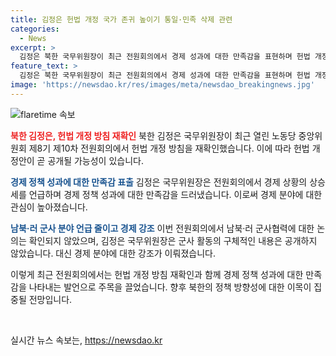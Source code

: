 ```yaml
---
title: 김정은 헌법 개정 국가 존귀 높이기 통일·민족 삭제 관련
categories:
  - News
excerpt: >
  김정은 북한 국무위원장이 최근 전원회의에서 경제 성과에 대한 만족감을 표현하며 헌법 개정 방침을 재확인했다. 헌법 개정으로 통일과 민족을 삭제할 가능성이 제기되고, 남북 간 관계에 영향을 줄 수 있다는 우려도 나오고 있다. 군사 분야보다는 경제 분야에 중점을 두었으며, 북·러 군사협력 논의는 확인되지 않았다. 또한, 여성이 노동당 전문부서장으로 처음으로 기용된 것도 전원회의의 주목할 만한 변화 중 하나였다.
feature_text: >
  김정은 북한 국무위원장이 최근 전원회의에서 경제 성과에 대한 만족감을 표현하며 헌법 개정 방침을 재확인했다. 헌법 개정으로 통일과 민족을 삭제할 가능성이 제기되고, 남북 간 관계에 영향을 줄 수 있다는 우려도 나오고 있다. 군사 분야보다는 경제 분야에 중점을 두었으며, 북·러 군사협력 논의는 확인되지 않았다. 또한, 여성이 노동당 전문부서장으로 처음으로 기용된 것도 전원회의의 주목할 만한 변화 중 하나였다.
image: 'https://newsdao.kr/res/images/meta/newsdao_breakingnews.jpg'
---
```


<p><img src="https://newsdao.kr/res/images/meta/newsdao_breakingnews.jpg" alt="flaretime 속보" /></p>

<p><b><span style="color: #ee2323;">북한 김정은, 헌법 개정 방침 재확인</span></b>
북한 김정은 국무위원장이 최근 열린 노동당 중앙위원회 제8기 제10차 전원회의에서 헌법 개정 방침을 재확인했습니다. 이에 따라 헌법 개정안이 곧 공개될 가능성이 있습니다.</p>

<p><b><span style="color: #1a5490;">경제 정책 성과에 대한 만족감 표출</span></b>
김정은 국무위원장은 전원회의에서 경제 상황의 상승세를 언급하며 경제 정책 성과에 대한 만족감을 드러냈습니다. 이로써 경제 분야에 대한 관심이 높아졌습니다.</p>

<p><b><span style="color: #1a5490;">남북·러 군사 분야 언급 줄이고 경제 강조</span></b>
이번 전원회의에서 남북·러 군사협력에 대한 논의는 확인되지 않았으며, 김정은 국무위원장은 군사 활동의 구체적인 내용은 공개하지 않았습니다. 대신 경제 분야에 대한 강조가 이뤄졌습니다.</p>

<p>이렇게 최근 전원회의에서는 헌법 개정 방침 재확인과 함께 경제 정책 성과에 대한 만족감을 나타내는 발언으로 주목을 끌었습니다. 향후 북한의 정책 방향성에 대한 이목이 집중될 전망입니다. <p data-ke-size="size16">&nbsp;</p></p>
실시간 뉴스 속보는, <a href="https://newsdao.kr" rel="dofollow">https://newsdao.kr</a>


